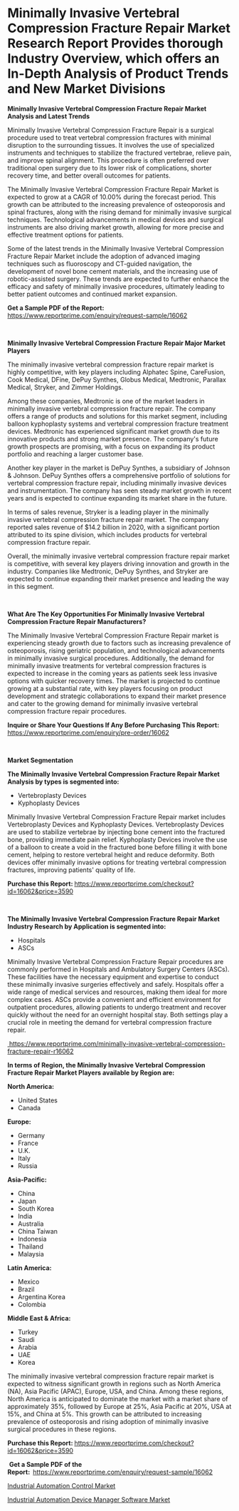<p><h1>Minimally Invasive Vertebral Compression Fracture Repair Market Research Report Provides thorough Industry Overview, which offers an In-Depth Analysis of Product Trends and New Market Divisions</h1></p><p><strong>Minimally Invasive Vertebral Compression Fracture Repair Market Analysis and Latest Trends</strong></p>
<p><p>Minimally Invasive Vertebral Compression Fracture Repair is a surgical procedure used to treat vertebral compression fractures with minimal disruption to the surrounding tissues. It involves the use of specialized instruments and techniques to stabilize the fractured vertebrae, relieve pain, and improve spinal alignment. This procedure is often preferred over traditional open surgery due to its lower risk of complications, shorter recovery time, and better overall outcomes for patients.</p><p>The Minimally Invasive Vertebral Compression Fracture Repair Market is expected to grow at a CAGR of 10.00% during the forecast period. This growth can be attributed to the increasing prevalence of osteoporosis and spinal fractures, along with the rising demand for minimally invasive surgical techniques. Technological advancements in medical devices and surgical instruments are also driving market growth, allowing for more precise and effective treatment options for patients.</p><p>Some of the latest trends in the Minimally Invasive Vertebral Compression Fracture Repair Market include the adoption of advanced imaging techniques such as fluoroscopy and CT-guided navigation, the development of novel bone cement materials, and the increasing use of robotic-assisted surgery. These trends are expected to further enhance the efficacy and safety of minimally invasive procedures, ultimately leading to better patient outcomes and continued market expansion.</p></p>
<p><strong>Get a Sample PDF of the Report:&nbsp;</strong> <a href="https://www.reportprime.com/enquiry/request-sample/16062">https://www.reportprime.com/enquiry/request-sample/16062</a></p>
<p>&nbsp;</p>
<p><strong>Minimally Invasive Vertebral Compression Fracture Repair Major Market Players</strong></p>
<p><p>The minimally invasive vertebral compression fracture repair market is highly competitive, with key players including Alphatec Spine, CareFusion, Cook Medical, DFine, DePuy Synthes, Globus Medical, Medtronic, Parallax Medical, Stryker, and Zimmer Holdings.</p><p>Among these companies, Medtronic is one of the market leaders in minimally invasive vertebral compression fracture repair. The company offers a range of products and solutions for this market segment, including balloon kyphoplasty systems and vertebral compression fracture treatment devices. Medtronic has experienced significant market growth due to its innovative products and strong market presence. The company's future growth prospects are promising, with a focus on expanding its product portfolio and reaching a larger customer base.</p><p>Another key player in the market is DePuy Synthes, a subsidiary of Johnson & Johnson. DePuy Synthes offers a comprehensive portfolio of solutions for vertebral compression fracture repair, including minimally invasive devices and instrumentation. The company has seen steady market growth in recent years and is expected to continue expanding its market share in the future.</p><p>In terms of sales revenue, Stryker is a leading player in the minimally invasive vertebral compression fracture repair market. The company reported sales revenue of $14.2 billion in 2020, with a significant portion attributed to its spine division, which includes products for vertebral compression fracture repair.</p><p>Overall, the minimally invasive vertebral compression fracture repair market is competitive, with several key players driving innovation and growth in the industry. Companies like Medtronic, DePuy Synthes, and Stryker are expected to continue expanding their market presence and leading the way in this segment.</p></p>
<p>&nbsp;</p>
<p><strong>What Are The Key Opportunities For Minimally Invasive Vertebral Compression Fracture Repair Manufacturers?</strong></p>
<p><p>The Minimally Invasive Vertebral Compression Fracture Repair market is experiencing steady growth due to factors such as increasing prevalence of osteoporosis, rising geriatric population, and technological advancements in minimally invasive surgical procedures. Additionally, the demand for minimally invasive treatments for vertebral compression fractures is expected to increase in the coming years as patients seek less invasive options with quicker recovery times. The market is projected to continue growing at a substantial rate, with key players focusing on product development and strategic collaborations to expand their market presence and cater to the growing demand for minimally invasive vertebral compression fracture repair procedures.</p></p>
<p><strong>Inquire or Share Your Questions If Any Before Purchasing This Report:</strong> <a href="https://www.reportprime.com/enquiry/pre-order/16062">https://www.reportprime.com/enquiry/pre-order/16062</a></p>
<p>&nbsp;</p>
<p><strong>Market Segmentation</strong></p>
<p><strong>The Minimally Invasive Vertebral Compression Fracture Repair Market Analysis by types is segmented into:</strong></p>
<p><ul><li>Vertebroplasty Devices</li><li>Kyphoplasty Devices</li></ul></p>
<p><p>Minimally Invasive Vertebral Compression Fracture Repair market includes Vertebroplasty Devices and Kyphoplasty Devices. Vertebroplasty Devices are used to stabilize vertebrae by injecting bone cement into the fractured bone, providing immediate pain relief. Kyphoplasty Devices involve the use of a balloon to create a void in the fractured bone before filling it with bone cement, helping to restore vertebral height and reduce deformity. Both devices offer minimally invasive options for treating vertebral compression fractures, improving patients' quality of life.</p></p>
<p><strong>Purchase this Report:&nbsp;</strong><a href="https://www.reportprime.com/checkout?id=16062&price=3590">https://www.reportprime.com/checkout?id=16062&price=3590</a></p>
<p>&nbsp;</p>
<p><strong>The Minimally Invasive Vertebral Compression Fracture Repair Market Industry Research by Application is segmented into:</strong></p>
<p><ul><li>Hospitals</li><li>ASCs</li></ul></p>
<p><p>Minimally Invasive Vertebral Compression Fracture Repair procedures are commonly performed in Hospitals and Ambulatory Surgery Centers (ASCs). These facilities have the necessary equipment and expertise to conduct these minimally invasive surgeries effectively and safely. Hospitals offer a wide range of medical services and resources, making them ideal for more complex cases. ASCs provide a convenient and efficient environment for outpatient procedures, allowing patients to undergo treatment and recover quickly without the need for an overnight hospital stay. Both settings play a crucial role in meeting the demand for vertebral compression fracture repair.</p></p>
<p><a href="https://www.reportprime.com/minimally-invasive-vertebral-compression-fracture-repair-r16062">&nbsp;https://www.reportprime.com/minimally-invasive-vertebral-compression-fracture-repair-r16062</a></p>
<p><strong>In terms of Region, the Minimally Invasive Vertebral Compression Fracture Repair Market Players available by Region are:</strong></p>
<p>
    <p> <strong> North America: </strong>
        <ul>
            <li>United States</li>
            <li>Canada</li>
        </ul>
        </p> 
    <p> <strong> Europe: </strong>
        <ul>
            <li>Germany</li>
            <li>France</li>
            <li>U.K.</li>
            <li>Italy</li>
            <li>Russia</li>
        </ul>
        </p> 
    <p> <strong> Asia-Pacific: </strong>
        <ul>
            <li>China</li>
            <li>Japan</li>
            <li>South Korea</li>
            <li>India</li>
            <li>Australia</li>
            <li>China Taiwan</li>
            <li>Indonesia</li>
            <li>Thailand</li>
            <li>Malaysia</li>
        </ul>
        </p> 
    <p> <strong> Latin America: </strong>
        <ul>
            <li>Mexico</li>
            <li>Brazil</li>
            <li>Argentina Korea</li>
            <li>Colombia</li>
        </ul>
        </p> 
    <p> <strong> Middle East & Africa: </strong>
        <ul>
            <li>Turkey</li>
            <li>Saudi</li>
            <li>Arabia</li>
            <li>UAE</li>
            <li>Korea</li>
        </ul>
    </p>
    </p>
<p><p>The minimally invasive vertebral compression fracture repair market is expected to witness significant growth in regions such as North America (NA), Asia Pacific (APAC), Europe, USA, and China. Among these regions, North America is anticipated to dominate the market with a market share of approximately 35%, followed by Europe at 25%, Asia Pacific at 20%, USA at 15%, and China at 5%. This growth can be attributed to increasing prevalence of osteoporosis and rising adoption of minimally invasive surgical procedures in these regions.</p></p>
<p><strong>Purchase this Report: </strong><a href="https://www.reportprime.com/checkout?id=16062&price=3590">https://www.reportprime.com/checkout?id=16062&price=3590</a></p>
<p>&nbsp;<strong>Get a Sample PDF of the Report:&nbsp;&nbsp;</strong><a href="https://www.reportprime.com/enquiry/request-sample/16062">https://www.reportprime.com/enquiry/request-sample/16062</a></p>
<p><strong></strong></p>
<p><p><a href="https://github.com/prosalinda88/Market-Research-Report-List-6/blob/main/industrial-automation-control-market.md">Industrial Automation Control Market</a></p><p><a href="https://github.com/globismark/Market-Research-Report-List-5/blob/main/industrial-automation-device-manager-software-market.md">Industrial Automation Device Manager Software Market</a></p></p>